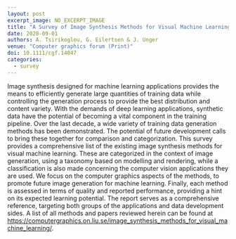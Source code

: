 ```yaml
---
layout: post
excerpt_image: NO_EXCERPT_IMAGE
title: "A Survey of Image Synthesis Methods for Visual Machine Learning"
date: 2020-09-01
authors: A. Tsirikoglou, G. Eilertsen & J. Unger
venue: "Computer graphics forum (Print)"
doi: 10.1111/cgf.14047
categories:
  - survey
---
```

Image synthesis designed for machine learning applications provides the means to efficiently generate large quantities of training data while controlling the generation process to provide the best distribution and content variety. With the demands of deep learning applications, synthetic data have the potential of becoming a vital component in the training pipeline. Over the last decade, a wide variety of training data generation methods has been demonstrated. The potential of future development calls to bring these together for comparison and categorization. This survey provides a comprehensive list of the existing image synthesis methods for visual machine learning. These are categorized in the context of image generation, using a taxonomy based on modelling and rendering, while a classification is also made concerning the computer vision applications they are used. We focus on the computer graphics aspects of the methods, to promote future image generation for machine learning. Finally, each method is assessed in terms of quality and reported performance, providing a hint on its expected learning potential. The report serves as a comprehensive reference, targeting both groups of the applications and data development sides. A list of all methods and papers reviewed herein can be found at https://computergraphics.on.liu.se/image_synthesis_methods_for_visual_machine_learning/.
